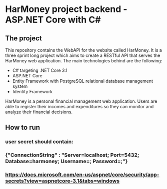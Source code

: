 # HarMoney project backend  - ASP.NET Core with C#

## The project
This repository contains the WebAPI for the website called HarMoney. It is a three sprint long project which aims to 
create a RESTful API that serves the HarMoney web application. The main technologies behind are the following:
 * C# targeting .NET Core 3.1
 * ASP.NET Core
 * Entity Framework with PostgreSQL relational database management system
 * Identity Framework

HarMoney is a personal financial management web application. Users are able to register their incomes and expenditures so
they can monitor and analyze their financial decisions.

## How to run
### user secret should contain:
### 
### {"ConnectionString" : "Server=localhost; Port=5432; Database=harmoney; Username=<username>; Password=<password>;"}
### https://docs.microsoft.com/en-us/aspnet/core/security/app-secrets?view=aspnetcore-3.1&tabs=windows